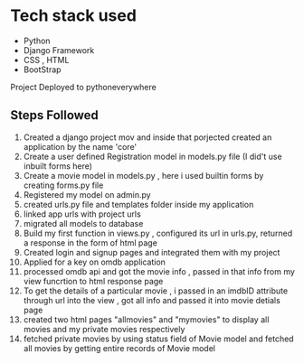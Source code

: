 # Tech stack used
<ul>
  <li>Python</li>
  <li>Django Framework</li>
  <li>CSS , HTML</li>
  <li>BootStrap</li>  
</ul>

<p> Project Deployed to pythoneverywhere

## Steps Followed

1. Created a django project mov and inside that porjected created an application by the name 'core'
2. Create a user defined Registration model in models.py file (I did't use inbuilt forms here)
3. Create a movie model in models.py , here i used builtin forms by creating forms.py file
3. Registered my model on admin.py
4. created urls.py file and templates folder inside my application
5. linked app urls with project urls 
6. migrated all models to database
6. Build my first function in views.py , configured its url in urls.py, returned a response in the form of html page 
7. Created login and signup pages and integrated them with my project 
8. Applied for a key on omdb application
9. processed omdb api and got the movie info , passed in that info from my view funcrtion to html response page
10. To get the details of a particular movie , i passed in an imdbID attribute through url into the view , got all info and passed it into movie detials page
11. created two html pages "allmovies" and "mymovies" to display all movies and my private movies respectively 
12. fetched private movies by using status field of Movie model and fetched all movies by getting entire records of Movie model
